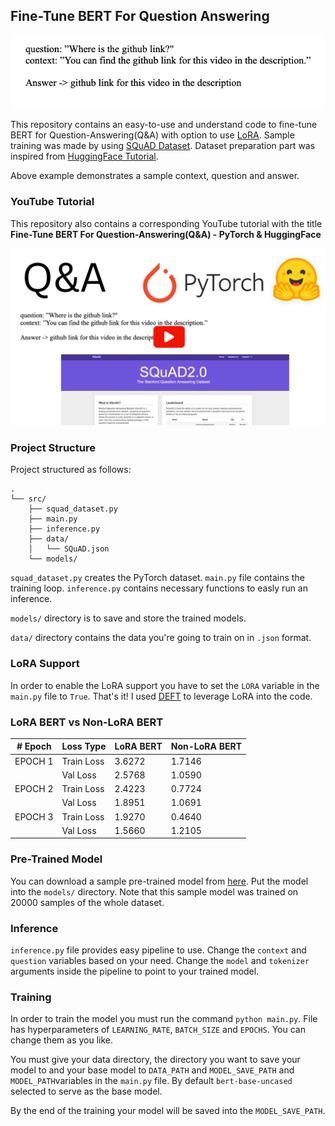## Fine-Tune BERT For Question Answering

![Sample Result](./assets/qa-sample.png)

This repository contains an easy-to-use and understand code to fine-tune BERT for Question-Answering(Q&A) with option to use [LoRA](https://github.com/microsoft/LoRA). Sample training was made by using [SQuAD Dataset](https://rajpurkar.github.io/SQuAD-explorer/). Dataset preparation part was inspired from [HuggingFace Tutorial](https://huggingface.co/transformers/v3.2.0/custom_datasets.html#question-answering-with-squad-2-0).

Above example demonstrates a sample context, question and answer. 

### YouTube Tutorial
This repository also contains a corresponding YouTube tutorial with the title **Fine-Tune BERT For Question-Answering(Q&A) - PyTorch & HuggingFace**

[![Thumbnail](./assets/youtube-thumbnail.png)](https://www.youtube.com/watch?v=PikqVppe408&t=9s)

### Project Structure
Project structured as follows:
```
.
└── src/
    ├── squad_dataset.py
    ├── main.py
    ├── inference.py
    ├── data/
    │   └── SQuAD.json
    └── models/
```

`squad_dataset.py` creates the PyTorch dataset. `main.py` file contains the training loop. `inference.py` contains necessary functions to easly run an inference.

`models/` directory is to save and store the trained models.

`data/` directory contains the data you're going to train on in `.json` format.

### LoRA Support
In order to enable the LoRA support you have to set the `LORA` variable in the `main.py` file to `True`. That's it! I used [DEFT](https://huggingface.co/docs/peft/index) to leverage LoRA into the code.

### LoRA BERT vs Non-LoRA BERT

| # Epoch | Loss Type  | LoRA BERT | Non-LoRA BERT |
|---------|------------|-----------|---------------|
| EPOCH 1 | Train Loss | 3.6272    | 1.7146        |
|         | Val Loss   | 2.5768    | 1.0590        |
| EPOCH 2 | Train Loss | 2.4223    | 0.7724        |
|         | Val Loss   | 1.8951    | 1.0691        |
| EPOCH 3 | Train Loss | 1.9270    | 0.4640        |
|         | Val Loss   | 1.5660    | 1.2105        |

### Pre-Trained Model
You can download a sample pre-trained model from [here](https://drive.google.com/file/d/1aIcI_9RRWVUJHts5ZgsKDuH4HjVFe467/view?usp=sharing). Put the model into the `models/` directory. Note that this sample model was trained on 20000 samples of the whole dataset.

### Inference
`inference.py` file provides easy pipeline to use. Change the `context` and `question` variables based on your need. Change the `model` and `tokenizer` arguments inside the pipeline to point to your trained model.

### Training
In order to train the model you must run the command `python main.py`. File has hyperparameters of `LEARNING_RATE`, `BATCH_SIZE` and `EPOCHS`. You can change them as you like.

You must give your data directory, the directory you want to save your model to and your base model to `DATA_PATH` and `MODEL_SAVE_PATH` and `MODEL_PATH`variables in the `main.py` file. By default `bert-base-uncased` selected to serve as the base model.

By the end of the training your model will be saved into the `MODEL_SAVE_PATH`.
